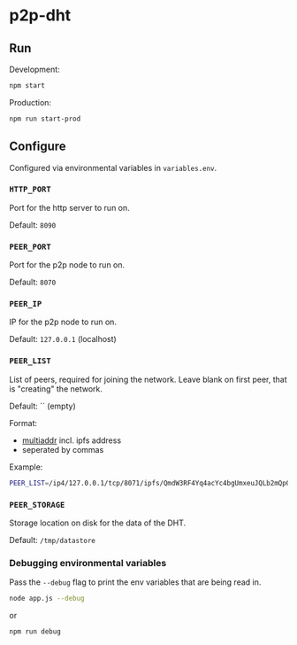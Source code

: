 # p2p-dht

## Run

Development:

```sh
npm start
```

Production:

```sh
npm run start-prod
```

## Configure

Configured via environmental variables in `variables.env`.

### `HTTP_PORT`

Port for the http server to run on.

Default: `8090`

### `PEER_PORT`

Port for the p2p node to run on.

Default: `8070`

### `PEER_IP`

IP for the p2p node to run on.

Default: `127.0.0.1` (localhost)

### `PEER_LIST`

List of peers, required for joining the network. Leave blank on first peer, that
is "creating" the network.

Default: `` (empty)

Format:
  - [multiaddr](https://multiformats.github.io/js-multiaddr/#what-is-multiaddr)
    incl. ipfs address <!--Todo: describe how to get the ipfs address-->
  - seperated by commas

Example:

```sh
PEER_LIST=/ip4/127.0.0.1/tcp/8071/ipfs/QmdW3RF4Yq4acYc4bgUmxeuJQLb2mQpQmMuDTGir5gQcYM, /ip4/127.0.0.1/tcp/8072/ipfs/QmPP5pdu6Dh93DL7LnQkKU2x8m4BoSrQswjQR5q26PMneg
```

<!--Todo: document PEER_PUB/PEER_PRI-->

### `PEER_STORAGE`

Storage location on disk for the data of the DHT.

Default: `/tmp/datastore`

### Debugging environmental variables

Pass the `--debug` flag to print the env variables that are being read in.

```sh
node app.js --debug
```
or
```sh
npm run debug
```
